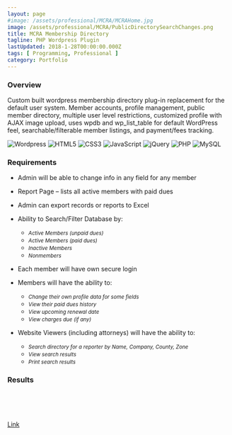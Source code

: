 ```yaml
---
layout: page
#image: /assets/professional/MCRA/MCRAHome.jpg
image: /assets/professional/MCRA/PublicDirectorySearchChanges.png
title: MCRA Membership Directory
tagline: PHP Wordpress Plugin
lastUpdated: 2018-1-28T00:00:00.000Z
tags: [ Programming, Professional ]
category: Portfolio
---
```


### Overview

Custom built wordpress membership directory plug-in replacement for the default user system. Member accounts, profile management, public member directory, multiple user level restrictions, customized profile with AJAX image upload, uses wpdb and wp_list_table for default WordPress feel, searchable/filterable member listings, and payment/fees tracking.

<img class="lazyLoad tiny" :data-src="$withBase('/assets/logo/logoWordpress.png')" alt="Wordpress"/>
<img class="lazyLoad tiny" :data-src="$withBase('/assets/logo/logoHTML5.png')" alt="HTML5"/>
<img class="lazyLoad tiny" :data-src="$withBase('/assets/logo/logoCSS3.png')" alt="CSS3"/>
<img class="lazyLoad tiny" :data-src="$withBase('/assets/logo/logoJavascript.png')" alt="JavaScript"/>
<img class="lazyLoad tiny" :data-src="$withBase('/assets/logo/logoJQuery.png')" alt="jQuery"/>
<img class="lazyLoad tiny" :data-src="$withBase('/assets/logo/logoPHP.png')" alt="PHP"/>
<img class="lazyLoad tiny" :data-src="$withBase('/assets/logo/logoMySQL.png')" alt="MySQL"/>
<img class="lazyLoad tiny" :data-src="$withBase('/assets/professional/MCRA/lmd_home_animation.gif')" alt=""/>


### Requirements

- Admin will be able to change info in any field for any member
- Report Page – lists all active members with paid dues
- Admin can export records or reports to Excel

- Ability to Search/Filter Database by:
  - <small><em>Active Members (unpaid dues)</em></small>
  - <small><em>Active Members (paid dues)</em></small>
  - <small><em>Inactive Members</em></small>
  - <small><em>Nonmembers</em></small>

- Each member will have own secure login
- Members will have the ability to:
  - <small><em>Change their own profile data for some fields</em></small>
  - <small><em>View their paid dues history</em></small>
  - <small><em>View upcoming renewal date</em></small>
  - <small><em>View charges due (if any)</em></small>

- Website Viewers (including attorneys) will have the ability to:
  - <small><em>Search directory for a reporter by Name, Company, County, Zone</em></small>
  - <small><em>View search results</em></small>
  - <small><em>Print search results</em></small>


### Results

<img class="lazyLoad thumbnail" :data-src="$withBase('/assets/professional/MCRA/MCRAMembershipPluginDevelopment.png')"/>
<img class="lazyLoad thumbnail" :data-src="$withBase('/assets/professional/MCRA/MCRAMembers.png')"/>
<img class="lazyLoad thumbnail" :data-src="$withBase('/assets/professional/MCRA/MCRAPayments.png')" alt=""/>
<img class="lazyLoad thumbnail" :data-src="$withBase('/assets/professional/MCRA/MCRAWordPress.png')" alt=""/>
<br/>
<img class="lazyLoad thumbnail" :data-src="$withBase('/assets/professional/MCRA/EditUser.png')" alt=""/>
<img class="lazyLoad thumbnail" :data-src="$withBase('/assets/professional/MCRA/FeeOptions.png')" alt=""/>
<img class="lazyLoad thumbnail" :data-src="$withBase('/assets/professional/MCRA/InvoiceChanges.png')" alt=""/>
<br/>
<img class="lazyLoad thumbnail" :data-src="$withBase('/assets/professional/MCRA/AdvancedMemberSearch.png')" alt=""/>
<img class="lazyLoad thumbnail" :data-src="$withBase('/assets/professional/MCRA/PublicDirectoryChanges.png')" alt=""/>
<img class="lazyLoad thumbnail" :data-src="$withBase('/assets/professional/MCRA/PublicDirectorySearchChanges.png')" alt=""/>

<a href="http://mscra.com/attorneys/mcra-public-directory/">Link</a>

